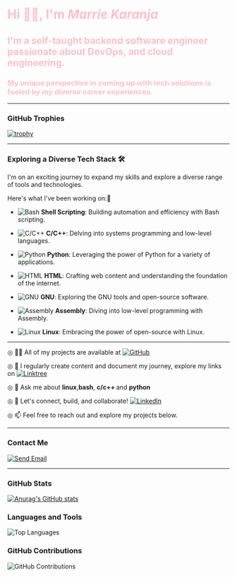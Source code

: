 <h1 style="color:pink;">Hi 👋🏿, I'm <em>Marrie Karanja</em></h1>
<h2 style="color:pink;">I'm a self-taught backend software engineer passionate about DevOps, and cloud engineering.</h2>
<h3 style="color:pink;">My unique perspective in coming up with tech solutions is fueled by my diverse career experiences.</h3>
<hr>

### GitHub Trophies

[![trophy](https://github-profile-trophy.vercel.app/?username=MarrieK99&theme=dracula)](https://github.com/ryo-ma/github-profile-trophy)
<hr>

### Exploring a Diverse Tech Stack 🛠️

I'm on an exciting journey to expand my skills and explore a diverse range of tools and technologies.

Here's what I've been working on:🌱

- ![Bash](https://img.shields.io/badge/-Bash-4EAA25?style=for-the-badge&logo=gnu-bash&logoColor=white) **Shell Scripting**: Building automation and efficiency with Bash scripting.

- ![C/C++](https://img.shields.io/badge/-C/C++-00599C?style=for-the-badge&logo=c%2B%2B&logoColor=white) **C/C++**: Delving into systems programming and low-level languages.

- ![Python](https://img.shields.io/badge/-Python-3776AB?style=for-the-badge&logo=python&logoColor=white) **Python**: Leveraging the power of Python for a variety of applications.

- ![HTML](https://img.shields.io/badge/-HTML-E34F26?style=for-the-badge&logo=html5&logoColor=white) **HTML**: Crafting web content and understanding the foundation of the internet.

- ![GNU](https://img.shields.io/badge/-GNU-4B32C3?style=for-the-badge&logo=gnu&logoColor=white) **GNU**: Exploring the GNU tools and open-source software.

- ![Assembly](https://img.shields.io/badge/-Assembly-008000?style=for-the-badge&logo=assembly&logoColor=white) **Assembly**: Diving into low-level programming with Assembly.

- ![Linux](https://img.shields.io/badge/-Linux-FCC624?style=for-the-badge&logo=linux&logoColor=black) **Linux**: Embracing the power of open-source with Linux.

<hr>

◎ 👨‍💻 All of my projects are available at  <a href="https://github.com/MarrieK99"><img src="https://img.shields.io/badge/GitHub-My Projects-pink" alt="GitHub"></a>

◎ 📝 I regularly create content and document my journey, explore my links on  [![Linktree](https://img.shields.io/badge/Linktree-Explore-green)](https://linktr.ee/techmaidenmarrie)

◎ 💬 Ask me about <strong>linux</strong>,<strong>bash</strong>, <strong>c/c++ </strong> and <strong>python</strong>

◎ 📄 Let's connect, build, and collaborate! [![LinkedIn](https://img.shields.io/badge/LinkedIn-Connect-blue)](https://www.linkedin.com/in/maryanne-karanja-783333234/)

◎ 📫 Feel free to reach out and explore my projects below.<hr> <h3>Contact Me</h3>
[![Send Email](https://img.shields.io/badge/Send%20Email-njambimarrie%40gmail.com-D14836?style=for-the-badge&logo=gmail&logoColor=white)](mailto:njambimarrie@gmail.com)
<hr>

### GitHub Stats

[![Anurag's GitHub stats](https://github-readme-stats.vercel.app/api?username=MarrieK99&show_icons=true&theme=radical)](https://github.com/anuraghazra/github-readme-stats)

### Languages and Tools

![Top Languages](https://github-readme-stats.vercel.app/api/top-langs/?username=MarrieK99&layout=compact)

### GitHub Contributions

![GitHub Contributions](https://github-readme-streak-stats.herokuapp.com/?user=MarrieK99)

 

